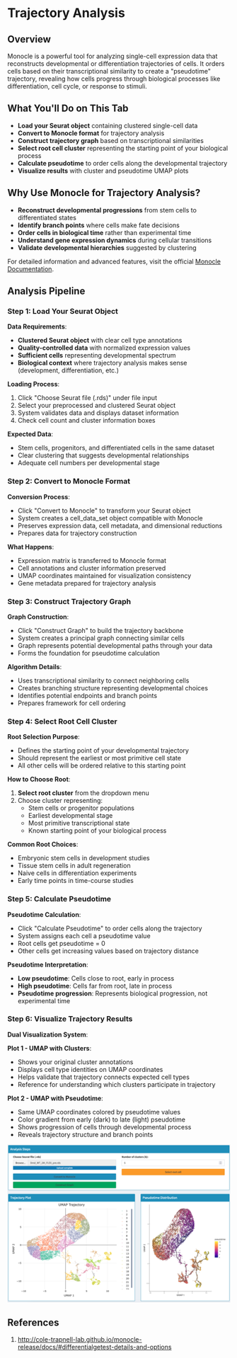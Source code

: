 # Trajectory Analysis

## Overview
Monocle is a powerful tool for analyzing single-cell expression data that reconstructs developmental or differentiation trajectories of cells. It orders cells based on their transcriptional similarity to create a "pseudotime" trajectory, revealing how cells progress through biological processes like differentiation, cell cycle, or response to stimuli.

## What You'll Do on This Tab
- **Load your Seurat object** containing clustered single-cell data
- **Convert to Monocle format** for trajectory analysis
- **Construct trajectory graph** based on transcriptional similarities
- **Select root cell cluster** representing the starting point of your biological process
- **Calculate pseudotime** to order cells along the developmental trajectory
- **Visualize results** with cluster and pseudotime UMAP plots

## Why Use Monocle for Trajectory Analysis?
- **Reconstruct developmental progressions** from stem cells to differentiated states
- **Identify branch points** where cells make fate decisions
- **Order cells in biological time** rather than experimental time
- **Understand gene expression dynamics** during cellular transitions
- **Validate developmental hierarchies** suggested by clustering

For detailed information and advanced features, visit the official [Monocle Documentation](http://cole-trapnell-lab.github.io/monocle3/).

## Analysis Pipeline

### Step 1: Load Your Seurat Object

**Data Requirements**:
- **Clustered Seurat object** with clear cell type annotations
- **Quality-controlled data** with normalized expression values
- **Sufficient cells** representing developmental spectrum
- **Biological context** where trajectory analysis makes sense (development, differentiation, etc.)

**Loading Process**:
1. Click "Choose Seurat file (.rds)" under file input
2. Select your preprocessed and clustered Seurat object
3. System validates data and displays dataset information
4. Check cell count and cluster information boxes

**Expected Data**:
- Stem cells, progenitors, and differentiated cells in the same dataset
- Clear clustering that suggests developmental relationships
- Adequate cell numbers per developmental stage

### Step 2: Convert to Monocle Format

**Conversion Process**:
- Click "Convert to Monocle" to transform your Seurat object
- System creates a cell_data_set object compatible with Monocle
- Preserves expression data, cell metadata, and dimensional reductions
- Prepares data for trajectory construction

**What Happens**:
- Expression matrix is transferred to Monocle format
- Cell annotations and cluster information preserved
- UMAP coordinates maintained for visualization consistency
- Gene metadata prepared for trajectory analysis

### Step 3: Construct Trajectory Graph

**Graph Construction**:
- Click "Construct Graph" to build the trajectory backbone
- System creates a principal graph connecting similar cells
- Graph represents potential developmental paths through your data
- Forms the foundation for pseudotime calculation

**Algorithm Details**:
- Uses transcriptional similarity to connect neighboring cells
- Creates branching structure representing developmental choices
- Identifies potential endpoints and branch points
- Prepares framework for cell ordering

### Step 4: Select Root Cell Cluster

**Root Selection Purpose**:
- Defines the starting point of your developmental trajectory
- Should represent the earliest or most primitive cell state
- All other cells will be ordered relative to this starting point

**How to Choose Root**:
1. **Select root cluster** from the dropdown menu
2. Choose cluster representing:
   - Stem cells or progenitor populations
   - Earliest developmental stage
   - Most primitive transcriptional state
   - Known starting point of your biological process

**Common Root Choices**:
- Embryonic stem cells in development studies
- Tissue stem cells in adult regeneration
- Naive cells in differentiation experiments
- Early time points in time-course studies

### Step 5: Calculate Pseudotime

**Pseudotime Calculation**:
- Click "Calculate Pseudotime" to order cells along the trajectory
- System assigns each cell a pseudotime value
- Root cells get pseudotime = 0
- Other cells get increasing values based on trajectory distance

**Pseudotime Interpretation**:
- **Low pseudotime**: Cells close to root, early in process
- **High pseudotime**: Cells far from root, late in process
- **Pseudotime progression**: Represents biological progression, not experimental time

### Step 6: Visualize Trajectory Results

**Dual Visualization System**:

**Plot 1 - UMAP with Clusters**:
- Shows your original cluster annotations
- Displays cell type identities on UMAP coordinates
- Helps validate that trajectory connects expected cell types
- Reference for understanding which clusters participate in trajectory

**Plot 2 - UMAP with Pseudotime**:
- Same UMAP coordinates colored by pseudotime values
- Color gradient from early (dark) to late (light) pseudotime
- Shows progression of cells through developmental process
- Reveals trajectory structure and branch points

![](../_static/images/trajectory_analysis/trajectory_analysis.png)

## References
1. http://cole-trapnell-lab.github.io/monocle-release/docs/#differentialgetest-details-and-options